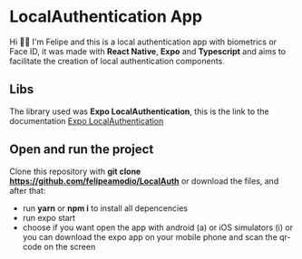 # LocalAuthentication App

Hi 🖖🏽 I'm Felipe and this is a local authentication app with biometrics or Face ID, it was made with **React Native**, **Expo** and **Typescript** and aims to facilitate the creation of local authentication components

## Libs

The library used was **Expo LocalAuthentication**, this is the link to the documentation [Expo LocalAuthentication](https://docs.expo.dev/versions/latest/sdk/local-authentication/)

## Open and run the project

Clone this repository with **git clone https://github.com/felipeamodio/LocalAuth** or download the files, and after that:
- run **yarn** or **npm i** to install all depencencies 
- run expo start
- choose if you want open the app with android (a) or iOS simulators (i) or you can download the expo app on your mobile phone and scan the qr-code on the screen